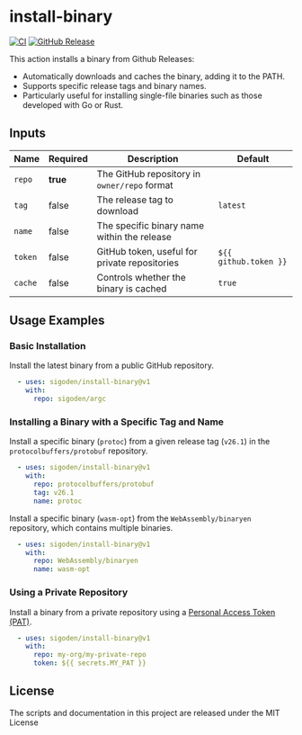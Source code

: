 # install-binary

[![CI](https://img.shields.io/github/actions/workflow/status/sigoden/aichat/ci.yaml)](https://github.com/sigoden/install-binary/actions/workflows/ci.yml)
[![GitHub Release](https://img.shields.io/github/v/release/sigoden/install-binary)](https://github.com/sigoden/install-binary/releases)

This action installs a binary from Github Releases:

- Automatically downloads and caches the binary, adding it to the PATH.
- Supports specific release tags and binary names.
- Particularly useful for installing single-file binaries such as those developed with Go or Rust.

## Inputs

| Name    | Required | Description                                   | Default               |
| ------- | -------- | --------------------------------------------- | --------------------- |
| `repo`  | **true** | The GitHub repository in `owner/repo` format  |                       |
| `tag`   | false    | The release tag to download                   | `latest`              |
| `name`  | false    | The specific binary name within the release   |                       |
| `token` | false    | GitHub token, useful for private repositories | `${{ github.token }}` |
| `cache` | false    | Controls whether the binary is cached         | `true`                |

## Usage Examples

### Basic Installation

Install the latest binary from a public GitHub repository.

```yaml
  - uses: sigoden/install-binary@v1
    with:
      repo: sigoden/argc
```

### Installing a Binary with a Specific Tag and Name

Install a specific binary (`protoc`) from a given release tag (`v26.1`) in the `protocolbuffers/protobuf` repository.

```yaml
  - uses: sigoden/install-binary@v1
    with:
      repo: protocolbuffers/protobuf
      tag: v26.1
      name: protoc
```

Install a specific binary (`wasm-opt`) from the `WebAssembly/binaryen` repository, which contains multiple binaries.

```yaml
  - uses: sigoden/install-binary@v1
    with:
      repo: WebAssembly/binaryen
      name: wasm-opt
```

### Using a Private Repository

Install a binary from a private repository using a [Personal Access Token (PAT)](https://docs.github.com/en/authentication/keeping-your-account-and-data-secure/managing-your-personal-access-tokens).

```yaml
  - uses: sigoden/install-binary@v1
    with:
      repo: my-org/my-private-repo
      token: ${{ secrets.MY_PAT }}
```

## License

The scripts and documentation in this project are released under the MIT License
